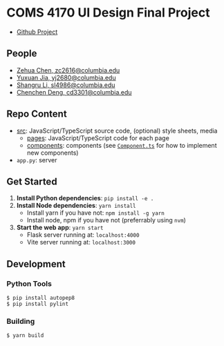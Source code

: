 # COMS 4170 UI Design Final Project

- [Github Project](https://github.com/users/Zehua-Chen/projects/2/views/1)

## People

- [Zehua Chen, zc2616@columbia.edu](https://github.com/Zehua-Chen)
- [Yuxuan Jia, yj2680@columbia.edu](https://github.com/nuomicii)
- [Shangru Li, sl4986@columbia.edu](https://github.com/sl4986)
- [Chenchen Deng, cd3301@columbia.edu](https://github.com/GraceD5)

## Repo Content

- [src](src/): JavaScript/TypeScript source code, (optional) style sheets, media
  - [pages](src/pages/): JavaScript/TypeScript code for each page
  - [components](src/components/): components (see
    [`Component.ts`](src/components/Component.ts) for how to implement new
    components)
- `app.py`: server

## Get Started

1. **Install Python dependencies**: `pip install -e .`
2. **Install Node dependencies**: `yarn install`
   - Install yarn if you have not: `npm install -g yarn`
   - Install node, npm if you have not (preferrably using `nvm`)
3. **Start the web app**: `yarn start`
   - Flask server running at: `localhost:4000`
   - Vite server running at: `localhost:3000`

## Development

### Python Tools

```
$ pip install autopep8
$ pip install pylint
```

### Building

```
$ yarn build
```
